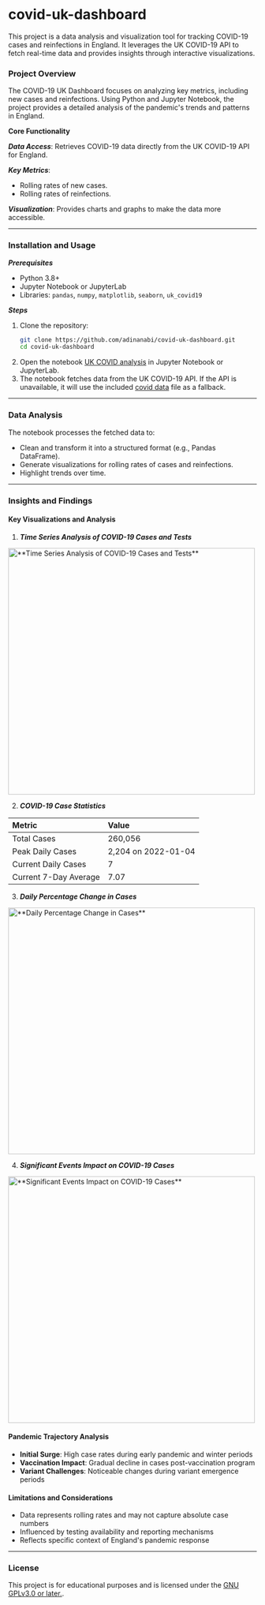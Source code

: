# covid-uk-dashboard
This project is a data analysis and visualization tool for tracking COVID-19 cases and reinfections in England. It leverages the UK COVID-19 API to fetch real-time data and provides insights through interactive visualizations.

### Project Overview 
The COVID-19 UK Dashboard focuses on analyzing key metrics, including new cases and reinfections. Using Python and Jupyter Notebook, the project provides a detailed analysis of the pandemic's trends and patterns in England.

**Core Functionality**

***Data Access***: Retrieves COVID-19 data directly from the UK COVID-19 API for England.

***Key Metrics***:
- Rolling rates of new cases.
- Rolling rates of reinfections.

***Visualization***: Provides charts and graphs to make the data more accessible.

---
### Installation and Usage 
***Prerequisites***
- Python 3.8+
- Jupyter Notebook or JupyterLab
- Libraries: `pandas`, `numpy`, `matplotlib`, `seaborn`, `uk_covid19`

***Steps***
1. Clone the repository:
   ```bash
   git clone https://github.com/adinanabi/covid-uk-dashboard.git
   cd covid-uk-dashboard
2. Open the notebook [UK COVID analysis](./uk_covid_analysis.ipynb) in Jupyter Notebook or JupyterLab.
3. The notebook fetches data from the UK COVID-19 API. If the API is unavailable, it will use the included [covid data](./timeseries.json) file as a fallback.

---
### Data Analysis
The notebook processes the fetched data to:
- Clean and transform it into a structured format (e.g., Pandas DataFrame).
- Generate visualizations for rolling rates of cases and reinfections.
- Highlight trends over time.

---
### Insights and Findings
#### Key Visualizations and Analysis
1. ***Time Series Analysis of COVID-19 Cases and Tests***
   
<img src="./screenshots/cases_vs_tests.png" alt="**Time Series Analysis of COVID-19 Cases and Tests**" width="500" height="auto">

2. ***COVID-19 Case Statistics***

| Metric | Value |
| :--- | :--- |
| Total Cases |260,056 |
| Peak Daily Cases | 2,204 on 2022-01-04 |
| Current Daily Cases | 7 |
| Current 7-Day Average | 7.07 |

3. ***Daily Percentage Change in Cases***

<img src="./screenshots/percentage_change.png" alt="**Daily Percentage Change in Cases**" width="500" height="auto">

4. ***Significant Events Impact on COVID-19 Cases***

<img src="./screenshots/events.png" alt="**Significant Events Impact on COVID-19 Cases**" width="500" height="auto">



#### Pandemic Trajectory Analysis
- **Initial Surge**: High case rates during early pandemic and winter periods
- **Vaccination Impact**: Gradual decline in cases post-vaccination program
- **Variant Challenges**: Noticeable changes during variant emergence periods

#### Limitations and Considerations
- Data represents rolling rates and may not capture absolute case numbers
- Influenced by testing availability and reporting mechanisms
- Reflects specific context of England's pandemic response

---
### License
This project is for educational purposes and is licensed under the [GNU GPLv3.0 or later.](./LICENSE).




